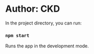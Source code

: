 # Author: CKD

In the project directory, you can run:

### `npm start`
Runs the app in the development mode.

